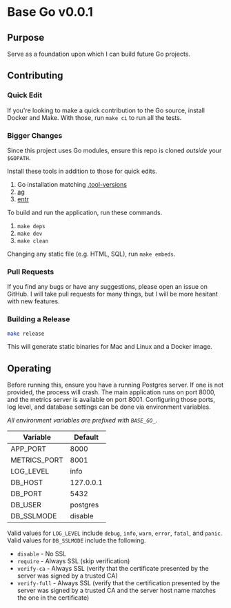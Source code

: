 # Base Go v0.0.1

## Purpose

Serve as a foundation upon which I can build future Go projects.

## Contributing

### Quick Edit

If you're looking to make a quick contribution to the Go source, install Docker and Make.
With those, run `make ci` to run all the tests.

### Bigger Changes

Since this project uses Go modules, ensure this repo is cloned _outside_ your `$GOPATH`.

Install these tools in addition to those for quick edits.

1. Go installation matching [.tool-versions](./.tool-versions)
1. [ag](https://geoff.greer.fm/ag/)
1. [entr](http://entrproject.org/)

To build and run the application, run these commands.

1. `make deps`
1. `make dev`
1. `make clean`

Changing any static file (e.g. HTML, SQL), run `make embeds`.

### Pull Requests

If you find any bugs or have any suggestions, please open an issue on GitHub.
I will take pull requests for many things, but I will be more hesitant with new features.

### Building a Release

```bash
make release
```

This will generate static binaries for Mac and Linux and a Docker image.

## Operating

Before running this, ensure you have a running Postgres server.
If one is not provided, the process will crash.
The main application runs on port 8000, and the metrics server is available on port 8001.
Configuring those ports, log level, and database settings can be done via environment variables.

_All environment variables are prefixed with `BASE_GO_`._

| Variable     | Default   |
| ------------ | --------- |
| APP_PORT     | 8000      |
| METRICS_PORT | 8001      |
| LOG_LEVEL    | info      |
| DB_HOST      | 127.0.0.1 |
| DB_PORT      | 5432      |
| DB_USER      | postgres  |
| DB_SSLMODE   | disable   |

Valid values for `LOG_LEVEL` include `debug`, `info`, `warn`, `error`, `fatal`, and `panic`.
Valid values for `DB_SSLMODE` include the following.

- `disable` - No SSL
- `require` - Always SSL (skip verification)
- `verify-ca` - Always SSL (verify that the certificate presented by the
  server was signed by a trusted CA)
- `verify-full` - Always SSL (verify that the certification presented by
  the server was signed by a trusted CA and the server host name
  matches the one in the certificate)
